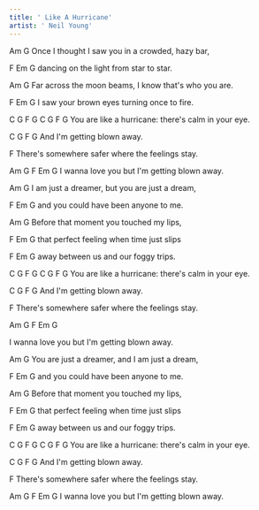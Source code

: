 ```yaml
---
title: ' Like A Hurricane'
artist: ' Neil Young'
---
```


Am                              G
Once I thought I saw you in a crowded, hazy bar,

F                                     Em  G
dancing on the light from star to star.

Am                            G
Far across the moon beams, I know that's who you are.

F                                      Em  G
I saw your brown eyes turning once to fire.

C   G    F        G       C        G   F       G
You are like a hurricane: there's calm in your eye.

C    G   F            G
And I'm getting blown away. 

F
There's somewhere safer where the feelings stay.

Am   G   F   Em      G
I wanna love you but I'm getting blown away.



Am                              G
I am just a dreamer, but you are just a dream,

F                                     Em  G
and you could have been anyone to me.

Am                            G
Before that moment you touched my lips,

F                                      Em  G
that perfect feeling when time just slips 

F                                      Em  G
away between us and our foggy trips.

C   G    F        G       C        G   F       G
You are like a hurricane: there's calm in your eye.

C    G   F            G
And I'm getting blown away. 

F
There's somewhere safer where the feelings stay.

Am   G   F   Em      G

I wanna love you but I'm getting blown away.


Am                              G
You are just a dreamer, and I am just a dream,

F                                     Em  G
and you could have been anyone to me.

Am                            G
Before that moment you touched my lips,

F                                Em  G
that perfect feeling when time just slips

F                               Em  G
away between us and our foggy trips.

C   G    F        G       C        G   F       G
You are like a hurricane: there's calm in your eye.

C    G   F            G
And I'm getting blown away. 

F
There's somewhere safer where the feelings stay.

Am   G   F   Em      G
I wanna love you but I'm getting blown away.